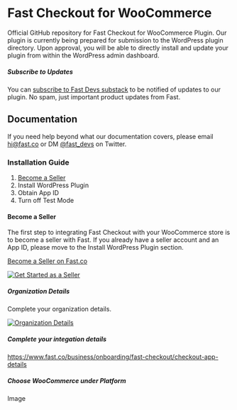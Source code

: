 # Fast Checkout for WooCommerce
Official GitHub repository for Fast Checkout for WooCommerce Plugin. Our plugin is currently being prepared for submission to the WordPress plugin directory. Upon approval, you will be able to directly install and update your plugin from within the WordPress admin dashboard. 

##### Subscribe to Updates
You can [subscribe to Fast Devs substack](https://fastdevs.substack.com/) to be notified of updates to our plugin. No spam, just important product updates from Fast.

## Documentation
If you need help beyond what our documentation covers, please email hi@fast.co or DM [@fast_devs](https://twitter.com/Fast_Devs) on Twitter. 

### Installation Guide

1. [Become a Seller](#become-a-seller)
2. Install WordPress Plugin
3. Obtain App ID
4. Turn off Test Mode

#### Become a Seller

The first step to integrating Fast Checkout with your WooCommerce store is to become a seller with Fast. If you already have a seller account and an App ID, please move to the Install WordPress Plugin section.

[Become a Seller on Fast.co](https://www.fast.co/business)

[![Get Started as a Seller](https://www.dropbox.com/s/wkgzvje5ox4lekb/01-get-started.png?raw=1)](https://www.fast.co/business)

##### Organization Details
Complete your organization details.

[![Organization Details](https://www.dropbox.com/s/phaw5ucc91n6lp4/02-org-details.png?raw=1)](https://www.fast.co/business/onboarding/fast-checkout/org-details)

##### Complete your integation details

https://www.fast.co/business/onboarding/fast-checkout/checkout-app-details

##### Choose WooCommerce under Platform
Image